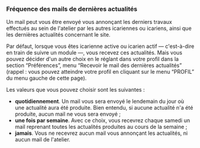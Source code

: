<!-- NON CORRIGÉ -->

### Fréquence des mails de dernières actualités

Un mail peut vous être envoyé vous annonçant les derniers travaux effectués au sein de l'atelier par les autres icariennes ou icariens, ainsi que les dernières actualités concernant le site.

Par défaut, lorsque vous êtes icarienne active ou icarien actif — c'est-à-dire en train de suivre un module —, vous recevez ces actualités. Mais vous pouvez décider d'un autre choix en le réglant dans votre profil dans la section “Préférences”, menu “Recevoir le mail des dernières actualités” (rappel : vous pouvez atteindre votre profil en cliquant sur le menu “PROFIL” du menu gauche de cette page).

Les valeurs que vous pouvez choisir sont les suivantes :

* **quotidiennement**. Un mail vous sera envoyé le lendemain du jour où une actualité aura été produite. Bien entendu, si aucune actualité n'a été produite, aucun mail ne vous sera envoyé ;
* **une fois par semaine**. Avec ce choix, vous recevrez chaque samedi un mail reprenant toutes les actualités produites au cours de la semaine ;
* **jamais**. Vous ne recevrez aucun mail vous annonçant les actualités, ni aucun mail de l'atelier.
